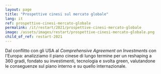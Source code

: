 ```yaml
---
layout: page
title: "Prospettive cinesi sul mercato globale"
lang: it
ref: prospettive-cinesi-mercato-globale
permalink: /it/restart/2021/prospettive-cinesi-mercato-globale
image: /assets/images/restart/prospettive-cinesi-mercato-globale.png
child_of_ref: restart-2021
---
```


Dal conflitto con gli USA al *Comprehensive Agreement on Investments* con l'Europa: analizziamo il piano cinese di lungo termine per un reshaping a 360 gradi, fondato su investimenti, tecnologia e svolta green, valutandone le conseguenze sul piano interno e su quello internazionale.

